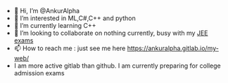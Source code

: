 - 👋 Hi, I’m @AnkurAlpha
- 👀 I’m interested in ML,C#,C++ and python
- 🌱 I’m currently learning C++
- 💞️ I’m looking to collaborate on nothing currently, busy with my [JEE exams](https://en.wikipedia.org/wiki/Joint_Entrance_Examination_%E2%80%93_Advanced) 
- 📫 How to reach me : just see me here https://ankuralpha.gitlab.io/my-web/
- I am more active gitlab than github. I am currently preparing for college admission exams 

<!---
AnkurAlpha/AnkurAlpha is a ✨ special ✨ repository because its `README.md` (this file) appears on your GitHub profile.
You can click the Preview link to take a look at your changes.
--->
